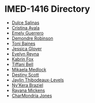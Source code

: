 <html>
  
<body>
  
 <h1>IMED-1416 Directory</h1>
 
 <ul>
  
<li><a href="https://Dulce1226.github.io">Dulce Salinas</a></li>
<li><a href="https://CristinaCAD.github.io">Cristina Ayala</a></li> 
<li><a href="https://ereyna2020.github.io">Emely Guerrero</a></li>  
<li><a href="https://DemondreR.github.io">Demondre Robinson</a></li>  
<li><a href="https://Tonibaines.github.io">Toni Baines</a></li>
<li><a href="https://jessicaglover.github.io">Jessica Glover</a></li>
<li><a href="https://jessicaglover.github.io">Evelyn Reyna</a</li>
<li><a href="https://kabrin16.github.io">Kabrin Fox</a></li>
<li><a href="https://tiffanibell01.github.io">Tiffani Bell</a></li>
<li><a href="https://MikaelaM1.github.io">Mikaela Medlock</a></li>
<li><a href="https://destiny-scott.github.io">Destiny Scott</a></li>
<li><a href="https://Thibodeauxnba.github.io">Jaylin Thibodeaux-Levels</a></li>
<li><a href="https://Nykera.github.io">Ny'Kera Braziel</a></li>
<li><a href="https://rayana.github.io">Rayana Mickens</a></li>
<li><a href="https://shaderiaaa.github.io">CharMondria Jones</a></li>    
